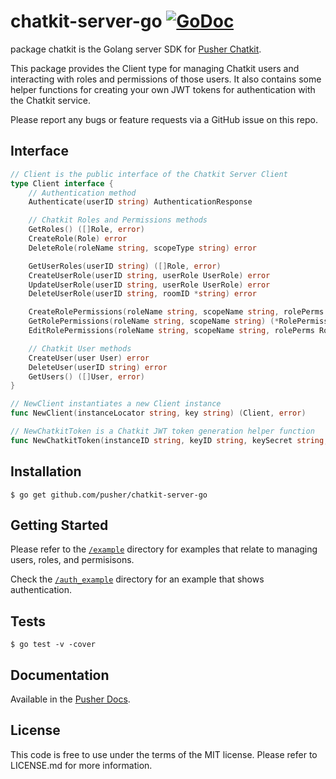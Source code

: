 # chatkit-server-go [![GoDoc](https://godoc.org/github.com/pusher/chatkit-server-go?status.svg)](http://godoc.org/github.com/pusher/chatkit-server-go)

package chatkit is the Golang server SDK for [Pusher Chatkit](https://pusher.com/chatkit).

This package provides the Client type for managing Chatkit users and
interacting with roles and permissions of those users. It also contains some helper
functions for creating your own JWT tokens for authentication with the Chatkit
service.

Please report any bugs or feature requests via a GitHub issue on this repo.

## Interface

```go
// Client is the public interface of the Chatkit Server Client
type Client interface {
    // Authentication method
    Authenticate(userID string) AuthenticationResponse

    // Chatkit Roles and Permissions methods
    GetRoles() ([]Role, error)
    CreateRole(Role) error
    DeleteRole(roleName string, scopeType string) error

    GetUserRoles(userID string) ([]Role, error)
    CreateUserRole(userID string, userRole UserRole) error
    UpdateUserRole(userID string, userRole UserRole) error
    DeleteUserRole(userID string, roomID *string) error

    CreateRolePermissions(roleName string, scopeName string, rolePerms RolePermissions) error
    GetRolePermissions(roleName string, scopeName string) (*RolePermissions, error)
    EditRolePermissions(roleName string, scopeName string, rolePerms RolePermissions) error

    // Chatkit User methods
    CreateUser(user User) error
    DeleteUser(userID string) error
    GetUsers() ([]User, error)
}

// NewClient instantiates a new Client instance
func NewClient(instanceLocator string, key string) (Client, error)

// NewChatkitToken is a Chatkit JWT token generation helper function
func NewChatkitToken(instanceID string, keyID string, keySecret string, userID *string, su bool, expiryDuration time.Duration) (tokenBody *TokenBody, errorBody *ErrorBody)
```

## Installation

    $ go get github.com/pusher/chatkit-server-go

## Getting Started

Please refer to the [`/example`](https://github.com/pusher/chatkit-server-go/tree/master/example) directory for examples that relate to managing users, roles, and permisisons.

Check the [`/auth_example`](https://github.com/pusher/chatkit-server-go/tree/master/auth_example) directory for an example that shows authentication.

## Tests

    $ go test -v -cover

## Documentation

Available in the [Pusher Docs](https://docs.pusher.com/chatkit).

## License

This code is free to use under the terms of the MIT license. Please refer to LICENSE.md for more information.
